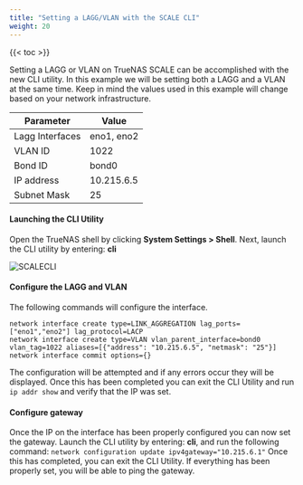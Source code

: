 ```yaml
---
title: "Setting a LAGG/VLAN with the SCALE CLI"
weight: 20
---
```


{{< toc >}}

Setting a LAGG or VLAN on TrueNAS SCALE can be accomplished with the new CLI utility. In this example we will be setting both a LAGG and a VLAN at the same time.  Keep in mind the values used in this example will change based on your network infrastructure.

| Parameter | Value |
|-|-|
| Lagg Interfaces | eno1, eno2 |
| VLAN ID | 1022 |
| Bond ID | bond0 |
| IP address | 10.215.6.5 |
| Subnet Mask | 25 |

#### Launching the CLI Utility

Open the TrueNAS shell by clicking **System Settings > Shell**.
Next, launch the CLI utility by entering: **cli**

![SCALECLI](/images/SCALE/12.0/SCALECLIShell.png "SCALE CLI")

#### Configure the LAGG and VLAN

The following commands will configure the interface.

```
network interface create type=LINK_AGGREGATION lag_ports=["eno1","eno2"] lag_protocol=LACP
network interface create type=VLAN vlan_parent_interface=bond0 vlan_tag=1022 aliases=[{"address": "10.215.6.5", "netmask": "25"}]
network interface commit options={}
```

The configuration will be attempted and if any errors occur they will be displayed.
Once this has been completed you can exit the CLI Utility and run `ip addr show` and verify that the IP was set.

#### Configure gateway

Once the IP on the interface has been properly configured you can now set the gateway.
Launch the CLI utility by entering: **cli**, and run the following command:
`network configuration update ipv4gateway="10.215.6.1"`
Once this has completed, you can exit the CLI Utility.  If everything has been properly set, you will be able to ping the gateway. 





